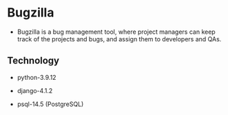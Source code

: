 # Bugzilla

- Bugzilla is a bug management tool, where project managers can keep track of the projects and bugs, and assign them to developers and QAs. 

## Technology

- python-3.9.12

- django-4.1.2

- psql-14.5 (PostgreSQL)
